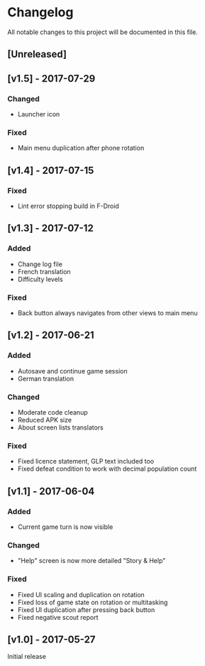 # Changelog
All notable changes to this project will be documented in this file.

## [Unreleased]

## [v1.5] - 2017-07-29
### Changed
- Launcher icon

### Fixed
- Main menu duplication after phone rotation

## [v1.4] - 2017-07-15
### Fixed
- Lint error stopping build in F-Droid

## [v1.3] - 2017-07-12
### Added
- Change log file
- French translation
- Difficulty levels

### Fixed
- Back button always navigates from other views to main menu

## [v1.2] - 2017-06-21
### Added
- Autosave and continue game session
- German translation

### Changed
- Moderate code cleanup
- Reduced APK size
- About screen lists translators

### Fixed
- Fixed licence statement, GLP text included too
- Fixed defeat condition to work with decimal population count

## [v1.1] - 2017-06-04
### Added
- Current game turn is now visible

### Changed
- "Help" screen is now more detailed "Story & Help"

### Fixed
- Fixed UI scaling and duplication on rotation
- Fixed loss of game state on rotation or multitasking
- Fixed UI duplication after pressing back button
- Fixed negative scout report

## [v1.0] - 2017-05-27
Initial release